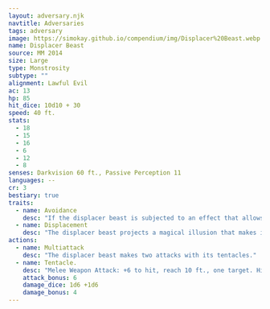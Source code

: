 ```yaml
---
layout: adversary.njk
navtitle: Adversaries
tags: adversary
image: https://simokay.github.io/compendium/img/Displacer%20Beast.webp
name: Displacer Beast
source: MM 2014
size: Large
type: Monstrosity
subtype: ""
alignment: Lawful Evil
ac: 13
hp: 85
hit_dice: 10d10 + 30
speed: 40 ft.
stats:
  - 18
  - 15
  - 16
  - 6
  - 12
  - 8
senses: Darkvision 60 ft., Passive Perception 11
languages: --
cr: 3
bestiary: true
traits:
  - name: Avoidance
    desc: "If the displacer beast is subjected to an effect that allows it to make a saving throw to take only half damage, it instead takes no damage if it succeeds on the saving throw, and only half damage if it fails."
  - name: Displacement
    desc: "The displacer beast projects a magical illusion that makes it appear to be standing near its actual location, causing attack rolls against it to have disadvantage. If it is hit by an attack, this trait is disrupted until the end of its next turn. This trait is also disrupted while the displacer beast is incapacitated or has a speed of 0."
actions:
  - name: Multiattack
    desc: "The displacer beast makes two attacks with its tentacles."
  - name: Tentacle.
    desc: "Melee Weapon Attack: +6 to hit, reach 10 ft., one target. Hit: 7 (1d6 + 4) bludgeoning damage plus 3 (1d6) piercing damage."
    attack_bonus: 6
    damage_dice: 1d6 +1d6
    damage_bonus: 4
---
```

